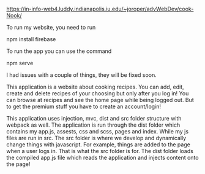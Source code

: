 https://in-info-web4.luddy.indianapolis.iu.edu/~joroper/advWebDev/cook-Nook/

To run my website, you need to run 


npm install firebase 

To run the app you can use the command 

npm serve


I had issues with a couple of things, they will be fixed soon.

This application is a website about cooking recipes. You can add, edit, create and delete recipes of your choosing but only after you log in! You can browse at recipes and see the home page while being logged out. But to get the premium stuff you have to create an account/login!

This application uses injection, mvc, dist and src folder structure with webpack as well. The application is run through the dist folder which contains my app.js, assests, css and scss, pages and index. While my js files are run in src. The src folder is where we develop and dynamically change things with javascript. For example, things are added to the page when a user logs in. That is what the src folder is for. The dist folder loads the compiled app.js file which reads the application and injects content onto the page!
